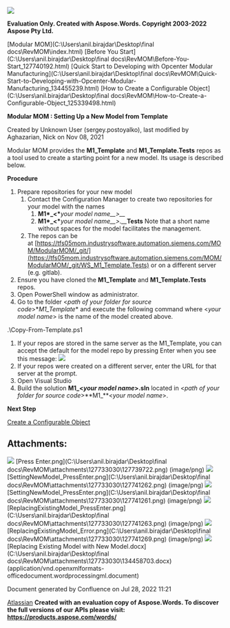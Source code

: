 ﻿![](Setting-Up-a-New-Model-from-Template\_127733030.001.png)

**Evaluation Only. Created with Aspose.Words. Copyright 2003-2022 Aspose Pty Ltd.**

[Modular MOM](C:\Users\anil.birajdar\Desktop\final docs\RevMOM\index.html) [Before You Start](C:\Users\anil.birajdar\Desktop\final docs\RevMOM\Before-You-Start_127740192.html) [Quick Start to Developing with Opcenter Modular Manufacturing](C:\Users\anil.birajdar\Desktop\final docs\RevMOM\Quick-Start-to-Developing-with-Opcenter-Modular-Manufacturing_134455239.html) [How to Create a Configurable Object](C:\Users\anil.birajdar\Desktop\final docs\RevMOM\How-to-Create-a-Configurable-Object_125339498.html) 

**Modular MOM : Setting Up a New Model from Template** 

Created by Unknown User (sergey.postoyalko), last modified by Aghazarian, Nick on Nov 08, 2021 

Modular MOM provides the **M1\_Template** and **M1\_Template.Tests** repos as a tool used to create a starting point for a new model. Its usage is described below.

**Procedure**

1. Prepare repositories for your new model
   1. Contact the Configuration Manager to create two repositories for your model with the names
      1. __M1*\_<*__*your model name__>__*
      1. __M1*\_<*__*your model name__>.__*__Tests__
         Note that a short name without spaces for the model facilitates the management. 
   1. The repos can be at [https://tfs05mom.industrysoftware.automation.siemens.com/MOM/ModularMOM/_git/](https://tfs05mom.industrysoftware.automation.siemens.com/MOM/ModularMOM/_git/WS_M1_Template.Tests) or on a different server (e.g. gitlab).
1. Ensure you have cloned the **M1\_Template** and **M1\_Template.Tests** repos.
1. Open PowerShell window as administrator.
1. Go to the folder <*path of your folder for source code*>\**M1\_Template** and execute the following command where <*your model name*> is the name of the model created above. 

.\Copy-From-Template.ps1 <your model name>

1. If your repos are stored in the same server as the M1\_Template, you can accept the default for the model repo by pressing Enter when you see this message:
   ![](Setting-Up-a-New-Model-from-Template\_127733030.002.png)
1. If your repos were created on a different server, enter the URL for that server at the prompt.
1. Open Visual Studio
1. Build the solution **M1\_<***your model name***>.sln** located in <*path of your folder for source code*>\**M1\_**<*your model name*>.

**Next Step**

[Create a Configurable Object](https://momwiki02.industrysoftware.automation.siemens.com/display/RevMOM/Creating+a+New+CO)
## **Attachments:**
![](Setting-Up-a-New-Model-from-Template\_127733030.003.png) [Press Enter.png](C:\Users\anil.birajdar\Desktop\final docs\RevMOM\attachments\127733030\127739722.png) (image/png) 
![](Setting-Up-a-New-Model-from-Template\_127733030.003.png) [SettingNewModel_PressEnter.png](C:\Users\anil.birajdar\Desktop\final docs\RevMOM\attachments\127733030\127741262.png) (image/png) 
![](Setting-Up-a-New-Model-from-Template\_127733030.003.png) [SettingNewModel_PressEnter.png](C:\Users\anil.birajdar\Desktop\final docs\RevMOM\attachments\127733030\127741261.png) (image/png) 
![](Setting-Up-a-New-Model-from-Template\_127733030.003.png) [ReplacingExistingModel_PressEnter.png](C:\Users\anil.birajdar\Desktop\final docs\RevMOM\attachments\127733030\127741263.png) (image/png) 
![](Setting-Up-a-New-Model-from-Template\_127733030.003.png) [ReplacingExistingModel_Error.png](C:\Users\anil.birajdar\Desktop\final docs\RevMOM\attachments\127733030\127741269.png) (image/png) 
![](Setting-Up-a-New-Model-from-Template\_127733030.003.png) [Replacing Existing Model with New Model.docx](C:\Users\anil.birajdar\Desktop\final docs\RevMOM\attachments\127733030\134458703.docx) (application/vnd.openxmlformats-officedocument.wordprocessingml.document) 

Document generated by Confluence on Jul 28, 2022 11:21

[Atlassian](https://www.atlassian.com/)
**Created with an evaluation copy of Aspose.Words. To discover the full versions of our APIs please visit: https://products.aspose.com/words/**
